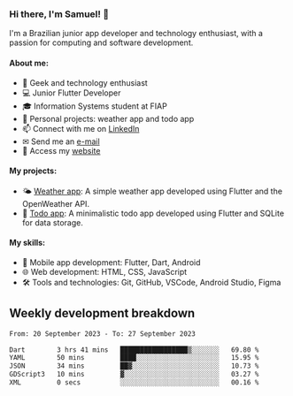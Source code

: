 ### Hi there, I'm Samuel! 👋

I'm a Brazilian junior app developer and technology enthusiast, with a passion for computing and software development.

#### About me:

- 🌟 Geek and technology enthusiast
- 💻 Junior Flutter Developer
- 🎓 Information Systems student at FIAP
- 🔭 Personal projects: weather app and todo app
- 📫 Connect with me on [LinkedIn](https://www.linkedin.com/in/samuel-s-marques/)
- ✉ Send me an [e-mail](mailto:samuel.s.marques@protonmail.com)
- 🔗 Access my [website](https://samuel-marques.me/)

#### My projects:

- 🌤️ [Weather app](https://github.com/samuel-s-marques/weather-app): A simple weather app developed using Flutter and the OpenWeather API.
- 📝 [Todo app](https://github.com/samuel-s-marques/todo-app): A minimalistic todo app developed using Flutter and SQLite for data storage.

#### My skills:

- 📱 Mobile app development: Flutter, Dart, Android
- 🌐 Web development: HTML, CSS, JavaScript
- 🛠️ Tools and technologies: Git, GitHub, VSCode, Android Studio, Figma

## Weekly development breakdown
<!--START_SECTION:waka-->

```txt
From: 20 September 2023 - To: 27 September 2023

Dart        3 hrs 41 mins   █████████████████▒░░░░░░░   69.80 %
YAML        50 mins         ████░░░░░░░░░░░░░░░░░░░░░   15.95 %
JSON        34 mins         ██▓░░░░░░░░░░░░░░░░░░░░░░   10.73 %
GDScript3   10 mins         ▓░░░░░░░░░░░░░░░░░░░░░░░░   03.27 %
XML         0 secs          ░░░░░░░░░░░░░░░░░░░░░░░░░   00.16 %
```

<!--END_SECTION:waka-->
